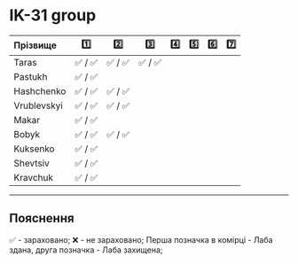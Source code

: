# IK-31 group

| Прізвище      | :one: | :two: | :three: | :four: | :five: | :six: | :seven: |
| :---------- |:-----:| :----:| :----:| :----:| :----:| :----:| :----:|
| Taras       |:white_check_mark: / :white_check_mark:|:white_check_mark: / :white_check_mark:|:white_check_mark: / :white_check_mark:|
| Pastukh     |:white_check_mark: / :white_check_mark:|
| Hashchenko  |:white_check_mark: / :white_check_mark:|:white_check_mark: / :white_check_mark:|
| Vrublevskyi |:white_check_mark: / :white_check_mark:|:white_check_mark: / :white_check_mark:|
| Makar       |:white_check_mark: / :white_check_mark:|
| Bobyk       |:white_check_mark: / :white_check_mark:|:white_check_mark: / :white_check_mark:|
| Kuksenko    |:white_check_mark: / :white_check_mark:|
| Shevtsiv    |:white_check_mark: / :white_check_mark:|
| Kravchuk    |:white_check_mark: / :white_check_mark:|

---
## Пояснення
:white_check_mark: - зараховано;
:x: - не зараховано;
Перша позначка в комірці - Лаба здана, друга позначка - Лаба захищена;

